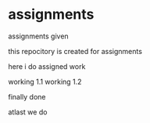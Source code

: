 # assignments
assignments given


this repocitory is created for assignments


here i do assigned work



working 1.1
working 1.2



finally done 



atlast we do 
